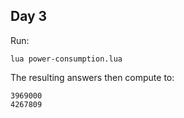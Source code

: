 ## Day 3

Run:
```
lua power-consumption.lua
```

The resulting answers then compute to:
```
3969000
4267809
```
